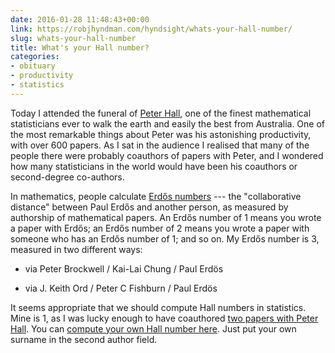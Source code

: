 ```yaml
---
date: 2016-01-28 11:48:43+00:00
link: https://robjhyndman.com/hyndsight/whats-your-hall-number/
slug: whats-your-hall-number
title: What's your Hall number?
categories:
- obituary
- productivity
- statistics
---
```


Today I attended the funeral of [Peter Hall](https://en.wikipedia.org/wiki/Peter_Gavin_Hall), one of the finest mathematical statisticians ever to walk the earth and easily the best from Australia. One of the most remarkable things about Peter was his astonishing productivity, with over 600 papers. As I sat in the audience I realised that many of the people there were probably coauthors of papers with Peter, and I wondered how many statisticians in the world would have been his coauthors or second-degree co-authors.

In mathematics, people calculate [Erdős numbers](https://en.wikipedia.org/wiki/Erd%C5%91s_number) --- the "collaborative distance" between Paul Erdős and another person, as measured by authorship of mathematical papers. An Erdős number of 1 means you wrote a paper with Erdős; an Erdős number of 2 means you wrote a paper with someone who has an Erdős number of 1; and so on. My Erdős number is 3, measured in two different ways:




  * via Peter Brockwell / Kai-Lai Chung / Paul Erdös


  * via J. Keith Ord / Peter C Fishburn / Paul Erdös


It seems appropriate that we should compute Hall numbers in statistics. Mine is 1, as I was lucky enough to have coauthored [two papers with Peter Hall](https://robjhyndman.com/?s=peter+hall). You can [compute your own Hall number here](http://www.ams.org/mathscinet/collaborationDistance.html?group_source=190188). Just put your own surname in the second author field.
